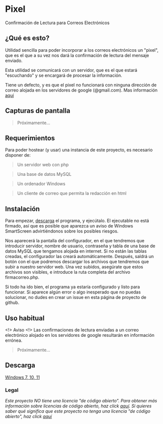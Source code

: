 # Pixel
Confirmación de Lectura para Correos Electrónicos
## ¿Qué es esto?
Utilidad sencilla para poder incorporar a los correos electrónicos un "pixel", que es el que a su vez nos dará la confirmación de lectura del mensaje enviado.

Esta utilidad se comunicará con un servidor, que es el que estará "escuchando" y se encargará de procesar la información.

Tiene un defecto, y es que el pixel no funcionará con ninguna dirección de correo alojada en los servidores de google (@gmail.com). Mas información [aquí](https://blog.filippo.io/how-the-new-gmail-image-proxy-works-and-what-this-means-for-you/)
## Capturas de pantalla
> Próximamente...
## Requerimientos
Para poder hostear (y usar) una instancia de este proyecto, es necesario disponer de:
> Un servidor web con php

> Una base de datos MySQL

> Un ordenador Windows

> Un cliente de correo que permita la redacción en html
## Instalación
Para empezar, [descarga](https://github.com/nicoagr/pixel/releases/latest/download/pixel.exe) el programa, y ejecútalo. El ejecutable no está firmado, así que es posible que aparezca un aviso de Windows SmartScreen advirtiéndonos sobre los posibles riesgos.

Nos aparecerá la pantalla del configurador, en el que tendremos que introducir servidor, nombre de usuario, contraseña y tabla de una base de datos MySQL que tengamos alojada en internet. Si no están las tablas creadas, el configurador las creará automáticamente. Después, saldrá un botón con el que podremos descargar los archivos que tendremos que subir a nuestro servidor web. Una vez subidos, asegúrate que estos archivos son visibles, e introduce la ruta completa del archivo firmacorreo.php.

Si todo ha ido bien, el programa ya estaría configurado y listo para funcionar. Si aparece algún error o algo inesperado que no puedas solucionar, no dudes en crear un issue en esta página de proyecto de github.
## Uso habitual
<!> Aviso <!> Las confirmaciones de lectura enviadas a un correo electrónico alojado en los servidores de google resultarán en información errónea.
> Próximamente...
## Descarga
[Windows 7, 10, 11](https://github.com/nicoagr/pixel/releases/latest/download/pixel.exe)
### Legal
*Este proyecto NO tiene una licencia "de código abierto". Para obtener más información sobre licencias de código abierto, haz click [aquí](https://opensource.org/faq). Si quieres saber qué significa que este proyecto no tenga una licencia "de código abierto", haz click [aquí](https://choosealicense.com/no-permission/)*
